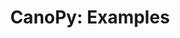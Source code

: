 ---
title: 'CanoPy: Examples'
tags:
  - Python
  - hydrology
  - rainfall
  - tree
  - stemflow
  - throughfall
authors:
  - name: Collin Wischmeyer
    orcid: 0009-0002-8490-0999
---